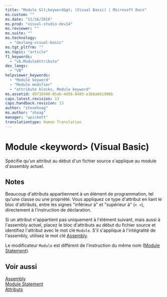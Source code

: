 ```yaml
---
title: "Module &lt;keyword&gt; (Visual Basic) | Microsoft Docs"
ms.custom: ""
ms.date: "11/16/2016"
ms.prod: "visual-studio-dev14"
ms.reviewer: ""
ms.suite: ""
ms.technology: 
  - "devlang-visual-basic"
ms.tgt_pltfrm: ""
ms.topic: "article"
f1_keywords: 
  - "vb.ModuleAttribute"
dev_langs: 
  - "VB"
helpviewer_keywords: 
  - "Module keyword"
  - "Module modifier"
  - "attribute blocks, Module keyword"
ms.assetid: d971b940-05ab-4d56-8485-e3b8a661906b
caps.latest.revision: 13
caps.handback.revision: 13
author: "stevehoag"
ms.author: "shoag"
manager: "wpickett"
translationtype: Human Translation
---
```

# Module &lt;keyword&gt; (Visual Basic)
Spécifie qu'un attribut au début d'un fichier source s'applique au module d'assembly actuel.  
  
## Notes  
 Beaucoup d'attributs appartiennent à un élément de programmation, tel qu'une classe ou une propriété.  Vous appliquez ce type d'attribut en liant le bloc d'attributs, entre les signes "inférieur à" et "supérieur à" \(`< >`\), directement à l'instruction de déclaration.  
  
 Si un attribut n'appartient pas uniquement à l'élément suivant, mais aussi à l'assembly actuel, placez le bloc d'attributs au début du fichier source et identifiez l'attribut avec le mot clé `Module`.  S'il s'applique à l'intégralité de l'assembly, utilisez le mot clé [Assembly](../../../visual-basic/language-reference/modifiers/assembly.md).  
  
 Le modificateur `Module` est différent de l'instruction du même nom \([Module Statement](../../../visual-basic/language-reference/statements/module-statement.md)\).  
  
## Voir aussi  
 [Assembly](../../../visual-basic/language-reference/modifiers/assembly.md)   
 [Module Statement](../../../visual-basic/language-reference/statements/module-statement.md)   
 [Attributs](../Topic/Attributes%20\(C%23%20and%20Visual%20Basic\).md)